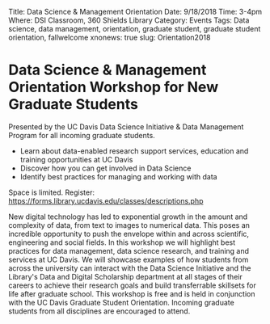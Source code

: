 Title: Data Science & Management Orientation
Date: 9/18/2018
Time:  3-4pm
Where: DSI Classroom, 360 Shields Library
Category: Events
Tags: Data science, data management, orientation, graduate student, graduate student orientation, fallwelcome
xnonews: true
slug: Orientation2018

# Data Science & Management Orientation Workshop for New Graduate Students

Presented by the UC Davis Data Science Initiative & Data Management Program for all incoming graduate students.

* Learn about data-enabled research support services, education and training opportunities at UC Davis
* Discover how you can get involved in Data Science
* Identify best practices for managing and working with data

Space is limited. Register: https://forms.library.ucdavis.edu/classes/descriptions.php 

New digital technology has led to exponential growth in the amount and complexity of data, from text to images to numerical data. This poses an incredible opportunity to push the envelope within and across scientific, engineering and social fields. In this workshop we will highlight best practices for data management, data science research, and training and services at UC Davis. We will showcase examples of how students from across the university can interact with the Data Science Initiative and the Library's Data and Digital Scholarship department at all stages of their careers to achieve their research goals and build transferrable skillsets for life after graduate school. This workshop is free and is held in conjunction with the UC Davis Graduate Student Orientation. Incoming graduate students from all disciplines are encouraged to attend.